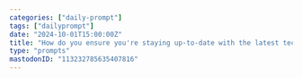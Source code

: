 ```yaml
---
categories: ["daily-prompt"]
tags: ["dailyprompt"]
date: "2024-10-01T15:00:00Z"
title: "How do you ensure you're staying up-to-date with the latest technologies and programming languages?"
type: "prompts"
mastodonID: "113232785635407816"
---
```

